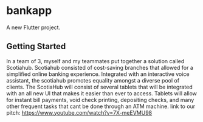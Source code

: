 # bankapp

A new Flutter project.

## Getting Started

In a team of 3, myself and my teammates put together a solution called Scotiahub. Scotiahub consisted of cost-saving branches that allowed for a simplified online banking experience. Integrated with an interactive voice assistant, the scotiahub promotes equality amongst a diverse pool of clients. The ScotiaHub will consist of several tablets that will be integrated with an all new UI that makes it easier than ever to access. Tablets will allow for instant bill payments, void check printing, depositing checks, and many other frequent tasks that cant be done through an ATM machine. 
link to our pitch: https://www.youtube.com/watch?v=7X-meEVMU98
